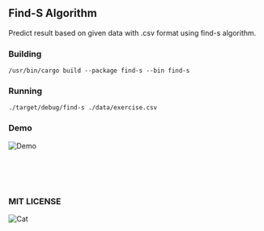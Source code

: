 Find-S Algorithm 
---

Predict result based on given data with .csv format using find-s algorithm. 

### Building
```shell
/usr/bin/cargo build --package find-s --bin find-s
```

### Running
```shell
./target/debug/find-s ./data/exercise.csv
```

### Demo
![Demo](demo.gif)
<br>
<br>
<br>
<br>
<br>
### MIT LICENSE
![Cat](https://media.giphy.com/media/vFKqnCdLPNOKc/giphy.gif)